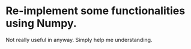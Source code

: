 # Re-implement some functionalities using Numpy.
Not really useful in anyway. Simply help me understanding.
